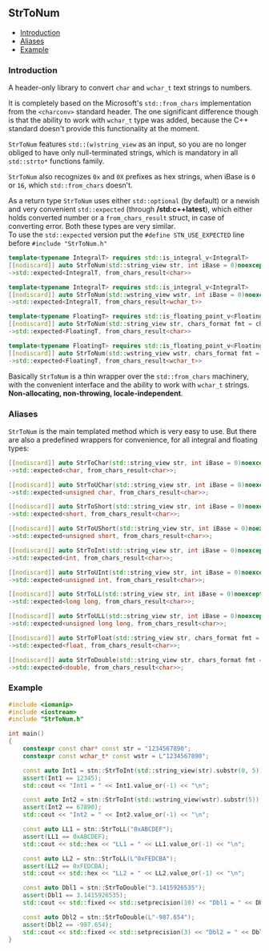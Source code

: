 ## StrToNum
* [Introduction](#introduction)
* [Aliases](#aliases)
* [Example](#example)

### Introduction
A header-only library to convert `char` and `wchar_t` text strings to numbers.  

It is completely based on the Microsoft's `std::from_chars` implementation from the `<charconv>` standard header. The one significant difference though is that the ability to work with `wchar_t` type was added, because the C++ standard doesn't provide this functionality at the moment.  

`StrToNum` features `std::(w)string_view` as an input, so you are no longer obliged to have only null-terminated strings, which is mandatory in all `std::strto*` functions family.  

`StrToNum` also recognizes `0x` and `0X` prefixes as hex strings, when iBase is `0` or `16`, which `std::from_chars` doesn't.

As a return type `StrToNum` uses either `std::optional` (by default) or a newish and very convenient `std::expected` (through **/std:c++latest**), which either holds converted number or a `from_chars_result` struct, in case of converting error. Both these types are very similar.  
To use the `std::expected` version put the `#define STN_USE_EXPECTED` line before `#include "StrToNum.h"`

```cpp
template<typename IntegralT> requires std::is_integral_v<IntegralT>
[[nodiscard]] auto StrToNum(std::string_view str, int iBase = 0)noexcept
->std::expected<IntegralT, from_chars_result<char>>
```
```cpp
template<typename IntegralT> requires std::is_integral_v<IntegralT>
[[nodiscard]] auto StrToNum(std::wstring_view wstr, int iBase = 0)noexcept
->std::expected<IntegralT, from_chars_result<wchar_t>>
```
```cpp
template<typename FloatingT> requires std::is_floating_point_v<FloatingT>
[[nodiscard]] auto StrToNum(std::string_view str, chars_format fmt = chars_format::general)noexcept
->std::expected<FloatingT, from_chars_result<char>>
```
```cpp
template<typename FloatingT> requires std::is_floating_point_v<FloatingT>
[[nodiscard]] auto StrToNum(std::wstring_view wstr, chars_format fmt = chars_format::general)noexcept
->std::expected<FloatingT, from_chars_result<wchar_t>>
```

Basically `StrToNum` is a thin wrapper over the `std::from_chars` machinery, with the convenient interface and the ability to work with `wchar_t` strings. **Non-allocating, non-throwing, locale-independent**.

### Aliases
`StrToNum` is the main templated method which is very easy to use. But there are also a predefined wrappers for convenience, for all integral and floating types:
```cpp
[[nodiscard]] auto StrToChar(std::string_view str, int iBase = 0)noexcept
->std::expected<char, from_chars_result<char>>;
```
```cpp		
[[nodiscard]] auto StrToUChar(std::string_view str, int iBase = 0)noexcept
->std::expected<unsigned char, from_chars_result<char>>;
```
```cpp		
[[nodiscard]] auto StrToShort(std::string_view str, int iBase = 0)noexcept
->std::expected<short, from_chars_result<char>>;
```
```cpp		
[[nodiscard]] auto StrToUShort(std::string_view str, int iBase = 0)noexcept
->std::expected<unsigned short, from_chars_result<char>>;
```
```cpp
[[nodiscard]] auto StrToInt(std::string_view str, int iBase = 0)noexcept
->std::expected<int, from_chars_result<char>>;
```
```cpp
[[nodiscard]] auto StrToUInt(std::string_view str, int iBase = 0)noexcept
->std::expected<unsigned int, from_chars_result<char>>;
```
```cpp
[[nodiscard]] auto StrToLL(std::string_view str, int iBase = 0)noexcept
->std::expected<long long, from_chars_result<char>>;
```
```cpp
[[nodiscard]] auto StrToULL(std::string_view str, int iBase = 0)noexcept
->std::expected<unsigned long long, from_chars_result<char>>;
```
```cpp
[[nodiscard]] auto StrToFloat(std::string_view str, chars_format fmt = chars_format::general)noexcept
->std::expected<float, from_chars_result<char>>;
```
```cpp
[[nodiscard]] auto StrToDouble(std::string_view str, chars_format fmt = chars_format::general)noexcept
->std::expected<double, from_chars_result<char>>;
```

### Example
```cpp
#include <iomanip>
#include <iostream>
#include "StrToNum.h"

int main()
{
    constexpr const char* const str = "1234567890";
    constexpr const wchar_t* const wstr = L"1234567890";

    const auto Int1 = stn::StrToInt(std::string_view(str).substr(0, 5));
    assert(Int1 == 12345);
    std::cout << "Int1 = " << Int1.value_or(-1) << "\n";

    const auto Int2 = stn::StrToInt(std::wstring_view(wstr).substr(5));
    assert(Int2 == 67890);
    std::cout << "Int2 = " << Int2.value_or(-1) << "\n";

    const auto LL1 = stn::StrToLL("0xABCDEF");
    assert(LL1 == 0xABCDEF);
    std::cout << std::hex << "LL1 = " << LL1.value_or(-1) << "\n";

    const auto LL2 = stn::StrToLL(L"0xFEDCBA");
    assert(LL2 == 0xFEDCBA);
    std::cout << std::hex << "LL2 = " << LL2.value_or(-1) << "\n";

    const auto Dbl1 = stn::StrToDouble("3.1415926535");
    assert(Dbl1 == 3.1415926535);
    std::cout << std::fixed << std::setprecision(10) << "Dbl1 = " << Dbl1.value_or(-1.) << "\n";

    const auto Dbl2 = stn::StrToDouble(L"-987.654");
    assert(Dbl2 == -987.654);
    std::cout << std::fixed << std::setprecision(3) << "Dbl2 = " << Dbl2.value_or(-1.) << "\n";
}
```